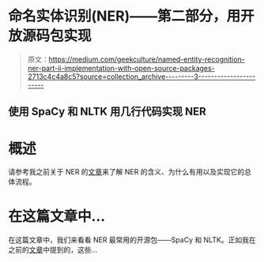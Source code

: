 # 命名实体识别(NER)——第二部分，用开放源码包实现

> 原文：<https://medium.com/geekculture/named-entity-recognition-ner-part-ii-implementation-with-open-source-packages-2713c4c4a8c5?source=collection_archive---------3----------------------->

## 使用 SpaCy 和 NLTK 用几行代码实现 NER

# 概述

请参考我之前关于 NER 的[文章](/geekculture/named-entity-recognition-ner-part-i-overview-a88ff5f4f0aa?source=your_stories_page-------------------------------------)来了解 NER 的含义、为什么有用以及实现它的总体流程。

# 在这篇文章中…

在这篇文章中，我们来看看 NER 最常用的开源包——SpaCy 和 NLTK。正如我在之前的[文章](/geekculture/named-entity-recognition-ner-part-i-overview-a88ff5f4f0aa?source=your_stories_page-------------------------------------)中提到的，这些…